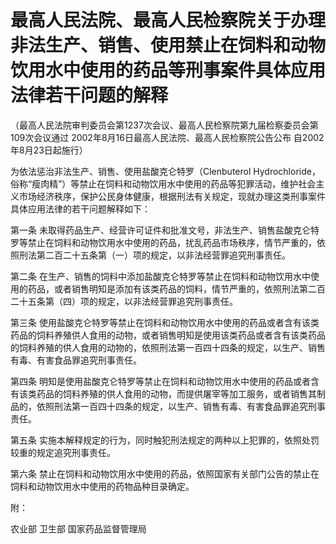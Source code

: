 # 最高人民法院、最高人民检察院关于办理非法生产、销售、使用禁止在饲料和动物饮用水中使用的药品等刑事案件具体应用法律若干问题的解释

（最高人民法院审判委员会第1237次会议、最高人民检察院第九届检察委员会第109次会议通过 2002年8月16日最高人民法院、最高人民检察院公告公布 自2002年8月23日起施行）

为依法惩治非法生产、销售、使用盐酸克仑特罗（Clenbuterol Hydrochloride，俗称“瘦肉精”）等禁止在饲料和动物饮用水中使用的药品等犯罪活动，维护社会主义市场经济秩序，保护公民身体健康，根据刑法有关规定，现就办理这类刑事案件具体应用法律的若干问题解释如下：

第一条 未取得药品生产、经营许可证件和批准文号，非法生产、销售盐酸克仑特罗等禁止在饲料和动物饮用水中使用的药品，扰乱药品市场秩序，情节严重的，依照刑法第二百二十五条第（一）项的规定，以非法经营罪追究刑事责任。

第二条 在生产、销售的饲料中添加盐酸克仑特罗等禁止在饲料和动物饮用水中使用的药品，或者销售明知是添加有该类药品的饲料，情节严重的，依照刑法第二百二十五条第（四）项的规定，以非法经营罪追究刑事责任。

第三条 使用盐酸克仑特罗等禁止在饲料和动物饮用水中使用的药品或者含有该类药品的饲料养殖供人食用的动物，或者销售明知是使用该类药品或者含有该类药品的饲料养殖的供人食用的动物的，依照刑法第一百四十四条的规定，以生产、销售有毒、有害食品罪追究刑事责任。

第四条 明知是使用盐酸克仑特罗等禁止在饲料和动物饮用水中使用的药品或者含有该类药品的饲料养殖的供人食用的动物，而提供屠宰等加工服务，或者销售其制品的，依照刑法第一百四十四条的规定，以生产、销售有毒、有害食品罪追究刑事责任。

第五条 实施本解释规定的行为，同时触犯刑法规定的两种以上犯罪的，依照处罚较重的规定追究刑事责任。

第六条 禁止在饲料和动物饮用水中使用的药品，依照国家有关部门公告的禁止在饲料和动物饮用水中使用的药物品种目录确定。

附：

农业部 卫生部 国家药品监督管理局
